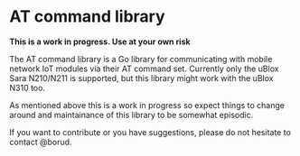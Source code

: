 # AT command library

**This is a work in progress.  Use at your own risk**

The AT command library is a Go library for communicating with mobile
network IoT modules via their AT command set.  Currently only the
uBlox Sara N210/N211 is supported, but this library might work with
the uBlox N310 too.

As mentioned above this is a work in progress so expect things to
change around and maintainance of this library to be somewhat
episodic. 

If you want to contribute or you have suggestions, please do not
hesitate to contact @borud.
